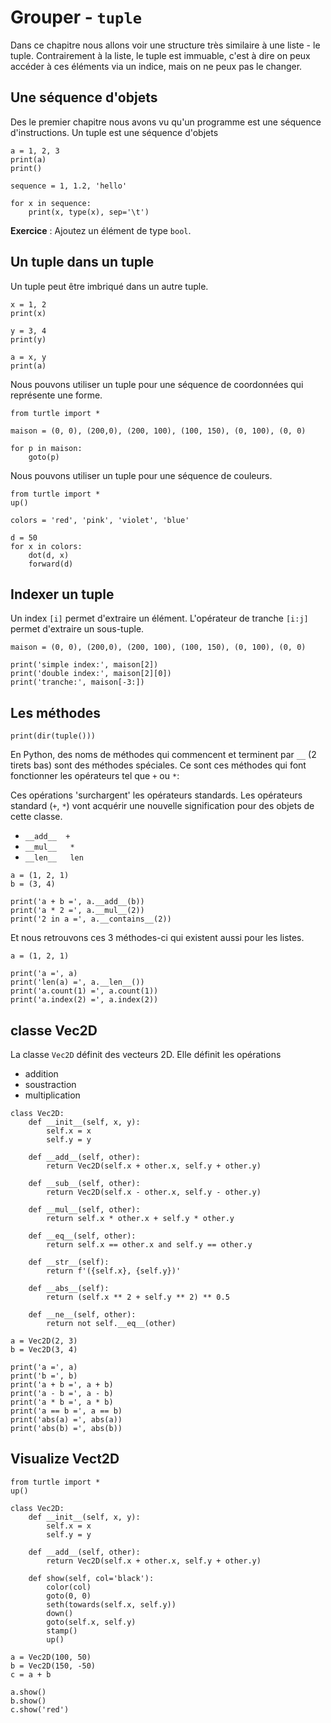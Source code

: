 # Grouper - `tuple`

Dans ce chapitre nous allons voir une structure très similaire à une liste - le tuple.
Contrairement à la liste, le tuple est immuable, c'est à dire on peux accéder à ces éléments via un indice, mais on ne peux pas le changer.

## Une séquence d'objets

Des le premier chapitre nous avons vu qu'un programme est une séquence d'instructions.
Un tuple est une séquence d'objets

```{codeplay}
a = 1, 2, 3
print(a)
print()

sequence = 1, 1.2, 'hello'

for x in sequence:
    print(x, type(x), sep='\t')
```

**Exercice** : Ajoutez un élément de type `bool`.

## Un tuple dans un tuple

Un tuple peut être imbriqué dans un autre tuple. 

```{codeplay}
x = 1, 2
print(x)

y = 3, 4
print(y)

a = x, y
print(a)
```

Nous pouvons utiliser un tuple pour une séquence de coordonnées qui représente une forme.

```{codeplay}
from turtle import *

maison = (0, 0), (200,0), (200, 100), (100, 150), (0, 100), (0, 0)

for p in maison:
    goto(p)
```

Nous pouvons utiliser un tuple pour une séquence de couleurs.
```{codeplay}
from turtle import *
up()

colors = 'red', 'pink', 'violet', 'blue'

d = 50
for x in colors:
    dot(d, x)
    forward(d)
```

## Indexer un tuple

Un index `[i]` permet d'extraire un élément.
L'opérateur de tranche `[i:j]` permet d'extraire un sous-tuple.

```{codeplay}
maison = (0, 0), (200,0), (200, 100), (100, 150), (0, 100), (0, 0)

print('simple index:', maison[2])
print('double index:', maison[2][0])
print('tranche:', maison[-3:])
```

## Les méthodes

```{codeplay}
print(dir(tuple()))
```

En Python, des noms de méthodes qui commencent et terminent par `__` (2 tirets bas) sont des méthodes spéciales. Ce sont ces méthodes qui font fonctionner les opérateurs tel que `+` ou `*`: 

Ces opérations 'surchargent' les opérateurs standards. Les opérateurs standard (`+`, `*`) vont acquérir une nouvelle signification pour des objets de cette classe.

- `__add__  +`
- `__mul__   *`
- `__len__   len`

```{codeplay}
a = (1, 2, 1)
b = (3, 4)

print('a + b =', a.__add__(b))
print('a * 2 =', a.__mul__(2))
print('2 in a =', a.__contains__(2))
```

Et nous retrouvons ces 3 méthodes-ci qui existent aussi pour les listes.

```{codeplay}
a = (1, 2, 1)

print('a =', a)
print('len(a) =', a.__len__())
print('a.count(1) =', a.count(1))
print('a.index(2) =', a.index(2))
```

## classe Vec2D

La classe `Vec2D` définit des vecteurs 2D. Elle définit les opérations

- addition
- soustraction
- multiplication

```{codeplay}
class Vec2D:
    def __init__(self, x, y):
        self.x = x
        self.y = y

    def __add__(self, other):
        return Vec2D(self.x + other.x, self.y + other.y)

    def __sub__(self, other):
        return Vec2D(self.x - other.x, self.y - other.y)

    def __mul__(self, other):
        return self.x * other.x + self.y * other.y

    def __eq__(self, other):
        return self.x == other.x and self.y == other.y

    def __str__(self):
        return f'({self.x}, {self.y})'

    def __abs__(self):
        return (self.x ** 2 + self.y ** 2) ** 0.5

    def __ne__(self, other):
        return not self.__eq__(other)

a = Vec2D(2, 3)
b = Vec2D(3, 4)

print('a =', a)
print('b =', b)
print('a + b =', a + b)
print('a - b =', a - b)
print('a * b =', a * b)
print('a == b =', a == b)
print('abs(a) =', abs(a))
print('abs(b) =', abs(b))
```

## Visualize Vect2D

```{codeplay}
from turtle import *
up()

class Vec2D:
    def __init__(self, x, y):
        self.x = x
        self.y = y

    def __add__(self, other):
        return Vec2D(self.x + other.x, self.y + other.y)

    def show(self, col='black'):
        color(col)
        goto(0, 0)
        seth(towards(self.x, self.y))
        down()
        goto(self.x, self.y)
        stamp()
        up()

a = Vec2D(100, 50)
b = Vec2D(150, -50)
c = a + b

a.show()
b.show()
c.show('red')
```

```{codeplay}

```

